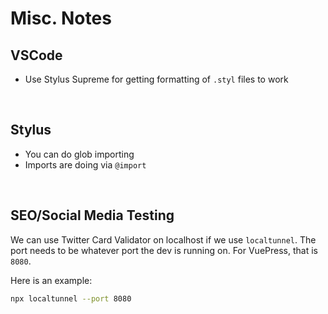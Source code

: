 # Misc. Notes

## VSCode

- Use Stylus Supreme for getting formatting of `.styl` files to work

<br>

## Stylus

- You can do glob importing
- Imports are doing via `@import`

<br>

## SEO/Social Media Testing

We can use Twitter Card Validator on localhost if we use `localtunnel`. The port
needs to be whatever port the dev is running on. For VuePress, that is `8080`.

Here is an example:

```bash
npx localtunnel --port 8080
```
